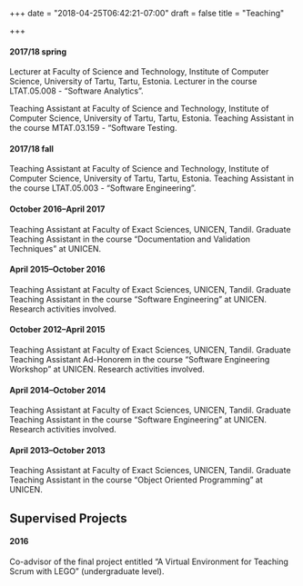 +++
date = "2018-04-25T06:42:21-07:00"
draft = false
title = "Teaching"

+++

#### 2017/18 spring
Lecturer at Faculty of Science and Technology, Institute of Computer Science, University of Tartu, Tartu, Estonia. Lecturer in the course LTAT.05.008 - “Software Analytics”.

Teaching Assistant at Faculty of Science and Technology, Institute of Computer  Science, University of Tartu, Tartu, Estonia. Teaching Assistant in the course MTAT.03.159 - “Software Testing.

#### 2017/18 fall
Teaching Assistant at Faculty of Science and Technology, Institute of Computer  Science, University of Tartu, Tartu, Estonia. Teaching Assistant in the course LTAT.05.003 - “Software Engineering”.

#### October 2016–April 2017
Teaching Assistant at Faculty of Exact Sciences, UNICEN, Tandil. Graduate Teaching Assistant in the course “Documentation and Validation Techniques” at UNICEN.

#### April 2015–October 2016
Teaching Assistant at Faculty of Exact Sciences, UNICEN, Tandil. Graduate Teaching Assistant in the course “Software Engineering” at UNICEN. Research activities involved.

#### October 2012–April 2015
Teaching Assistant at Faculty of Exact Sciences, UNICEN, Tandil. Graduate Teaching Assistant Ad-Honorem in the course “Software Engineering Workshop” at UNICEN. Research activities involved.

#### April 2014–October 2014
Teaching Assistant at Faculty of Exact Sciences, UNICEN, Tandil. Graduate Teaching Assistant in the course “Software Engineering” at UNICEN. Research activities involved.

#### April 2013–October 2013
Teaching Assistant at Faculty of Exact Sciences, UNICEN, Tandil. Graduate Teaching Assistant in the course “Object Oriented Programming” at UNICEN.

## Supervised Projects

#### 2016
Co-advisor of the final project entitled “A Virtual Environment for Teaching Scrum with LEGO” (undergraduate level).